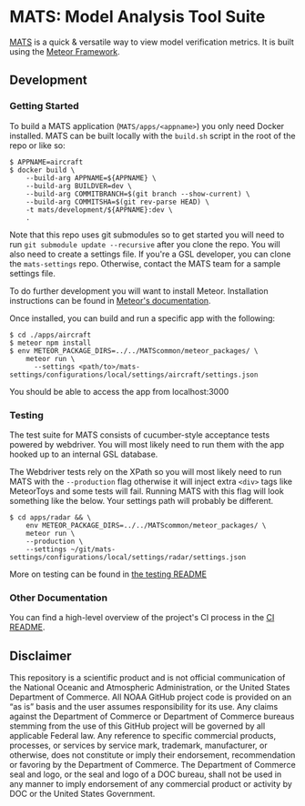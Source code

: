 # MATS: Model Analysis Tool Suite

[MATS](https://gsl.noaa.gov/mats/) is a quick & versatile way to view model verification metrics. It is built using the [Meteor Framework](https://docs.meteor.com/).

## Development

### Getting Started
To build a MATS application (`MATS/apps/<appname>`) you only need Docker installed. MATS can be built locally with the `build.sh` script in the root of the repo or like so:

```console
$ APPNAME=aircraft
$ docker build \
    --build-arg APPNAME=${APPNAME} \
    --build-arg BUILDVER=dev \
    --build-arg COMMITBRANCH=$(git branch --show-current) \
    --build-arg COMMITSHA=$(git rev-parse HEAD) \
    -t mats/development/${APPNAME}:dev \
    .
```

Note that this repo uses git submodules so to get started you will need to run `git submodule update --recursive` after you clone the repo. You will also need to create a settings file. If you're a GSL developer, you can clone the `mats-settings` repo. Otherwise, contact the MATS team for a sample settings file.

To do further development you will want to install Meteor. Installation instructions can be found in [Meteor's documentation](https://docs.meteor.com/install.html).

Once installed, you can build and run a specific app with the following:

```console
$ cd ./apps/aircraft
$ meteor npm install
$ env METEOR_PACKAGE_DIRS=../../MATScommon/meteor_packages/ \
    meteor run \
      --settings <path/to>/mats-settings/configurations/local/settings/aircraft/settings.json
```

You should be able to access the app from localhost:3000

### Testing

The test suite for MATS consists of cucumber-style acceptance tests powered by webdriver. You will most likely need to run them with the app hooked up to an internal GSL database.

The Webdriver tests rely on the XPath so you will most likely need to run MATS with the `--production` flag otherwise it will inject extra `<div>` tags like MeteorToys and some tests will fail. Running MATS with this flag will look something like the below. Your settings path will probably be different.

```console
$ cd apps/radar && \
    env METEOR_PACKAGE_DIRS=../../MATScommon/meteor_packages/ \
    meteor run \
    --production \
    --settings ~/git/mats-settings/configurations/local/settings/radar/settings.json
```

More on testing can be found in [the testing README](./tests/README.md)

### Other Documentation

You can find a high-level overview of the project's CI process in the [CI README](./.github/README.md).

## Disclaimer

This repository is a scientific product and is not official communication of the National Oceanic and Atmospheric Administration, or the United States Department of Commerce. All NOAA GitHub project code is provided on an “as is” basis and the user assumes responsibility for its use. Any claims against the Department of Commerce or Department of Commerce bureaus stemming from the use of this GitHub project will be governed by all applicable Federal law. Any reference to specific commercial products, processes, or services by service mark, trademark, manufacturer, or otherwise, does not constitute or imply their endorsement, recommendation or favoring by the Department of Commerce. The Department of Commerce seal and logo, or the seal and logo of a DOC bureau, shall not be used in any manner to imply endorsement of any commercial product or activity by DOC or the United States Government.
